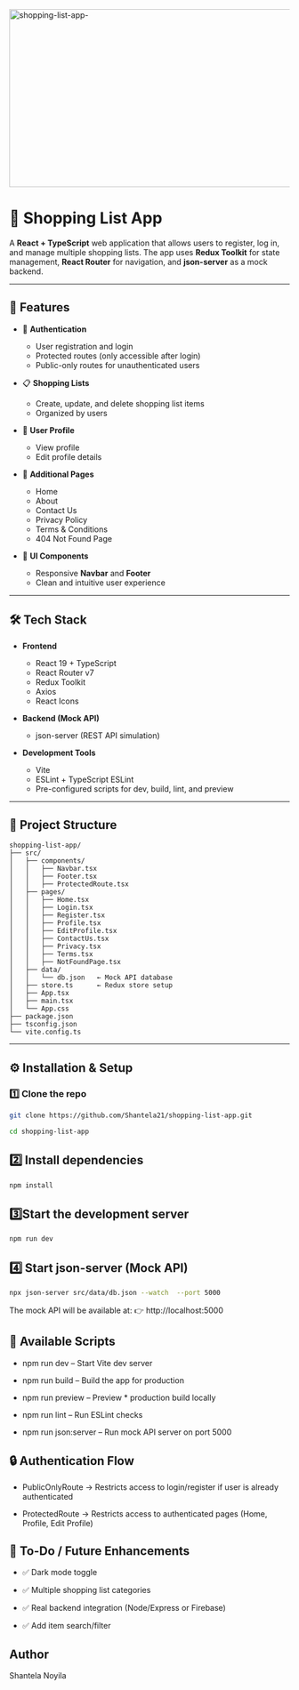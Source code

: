 <img src="https://socialify.git.ci/Shantela21/shopping-list-app-/image?language=1&owner=1&name=1&stargazers=1&theme=Light" alt="shopping-list-app-" width="640" height="320" />

# 🛒 Shopping List App

A **React + TypeScript** web application that allows users to register, log in, and manage multiple shopping lists. The app uses **Redux Toolkit** for state management, **React Router** for navigation, and **json-server** as a mock backend.

---

## 🚀 Features

- 🔐 **Authentication**
  - User registration and login
  - Protected routes (only accessible after login)
  - Public-only routes for unauthenticated users  

- 📋 **Shopping Lists**
  - Create, update, and delete shopping list items  
  - Organized by users  

- 👤 **User Profile**
  - View profile  
  - Edit profile details  

- 📑 **Additional Pages**
  - Home  
  - About  
  - Contact Us  
  - Privacy Policy  
  - Terms & Conditions  
  - 404 Not Found Page  

- 🎨 **UI Components**
  - Responsive **Navbar** and **Footer**
  - Clean and intuitive user experience  

---

## 🛠️ Tech Stack

- **Frontend**
  - React 19 + TypeScript
  - React Router v7
  - Redux Toolkit
  - Axios
  - React Icons  

- **Backend (Mock API)**
  - json-server (REST API simulation)

- **Development Tools**
  - Vite
  - ESLint + TypeScript ESLint
  - Pre-configured scripts for dev, build, lint, and preview  

---

## 📂 Project Structure
```
shopping-list-app/
├── src/
│   ├── components/
│   │   ├── Navbar.tsx
│   │   ├── Footer.tsx
│   │   ├── ProtectedRoute.tsx
│   ├── pages/
│   │   ├── Home.tsx
│   │   ├── Login.tsx
│   │   ├── Register.tsx
│   │   ├── Profile.tsx
│   │   ├── EditProfile.tsx
│   │   ├── ContactUs.tsx
│   │   ├── Privacy.tsx
│   │   ├── Terms.tsx
│   │   ├── NotFoundPage.tsx
│   ├── data/
│   │   └── db.json   ← Mock API database
│   ├── store.ts      ← Redux store setup
│   ├── App.tsx
│   ├── main.tsx
│   └── App.css
├── package.json
├── tsconfig.json
└── vite.config.ts
```



---

## ⚙️ Installation & Setup

### 1️⃣ Clone the repo
```bash
git clone https://github.com/Shantela21/shopping-list-app.git
```
```bash
cd shopping-list-app
```
## 2️⃣ Install dependencies
``` bash
npm install
```
## 3️⃣Start the development server
```bash
npm run dev
```
## 4️⃣ Start json-server (Mock API)
```bash
npx json-server src/data/db.json --watch  --port 5000
```
The mock API will be available at:
👉 http://localhost:5000

## 📜 Available Scripts

* npm run dev – Start Vite dev server

* npm run build – Build the app for production

* npm run preview – Preview * production build locally

* npm run lint – Run ESLint checks

* npm run json:server – Run mock API server on port 5000

## 🔒 Authentication Flow

* PublicOnlyRoute → Restricts access to login/register if user is already authenticated

* ProtectedRoute → Restricts access to authenticated pages (Home, Profile, Edit Profile)

## 📌 To-Do / Future Enhancements

* ✅ Dark mode toggle

* ✅ Multiple shopping list categories

* ✅ Real backend integration (Node/Express or Firebase)

* ✅ Add item search/filter

## Author
Shantela Noyila